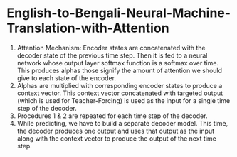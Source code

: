 # English-to-Bengali-Neural-Machine-Translation-with-Attention

1. Attention Mechanism: Encoder states are concatenated with the decoder state of the previous time step. Then it is fed to a neural network whose output layer softmax function is a softmax over time. This produces alphas those signify the amount of attention we should give to each state of the encoder.
2. Alphas are multiplied with corresponding encoder states to produce a context vector. This context vector concatenated with targeted output (which is used for Teacher-Forcing) is used as the input for a single time step of the decoder.
3. Procedures 1 & 2 are repeated for each time step of the decoder.
4. While predicting, we have to build a separate decoder model. This time, the decoder produces one output and uses that output as the input along with the context vector to produce the output of the next time step. 
